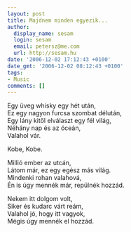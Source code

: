 ```yaml
---
layout: post
title: Majdnem minden egyezik...
author:
  display_name: sesam
  login: sesam
  email: petersz@me.com
  url: http://sesam.hu
date: '2006-12-02 17:12:43 +0100'
date_gmt: '2006-12-02 08:12:43 +0100'
tags:
- Music
comments: []
---
```


Egy üveg whisky egy hét után,  
Ez egy nagyon furcsa szombat délután,  
Egy lány kitől elválaszt egy fél világ,  
Néhány nap és az óceán,  
Valahol vár.

Kobe, Kobe.

Millió ember az utcán,  
Látom már, ez egy egész más világ.  
Mindenki rohan valahová,  
Én is úgy mennék már, repülnék hozzád.

Nekem itt dolgom volt,  
Siker és kudarc várt reám,  
Valahol jó, hogy itt vagyok,  
Mégis úgy mennék el hozzád.
